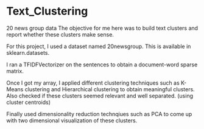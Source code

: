# Text_Clustering
20 news group data
The objective for me here was to build text clusters and report whether these clusters make sense.

For this project, I used a dataset named 20newsgroup. This is available in sklearn.datasets.

I ran a TFIDFVectorizer on the sentences to obtain a document-word sparse matrix.

Once I got my array, I applied different clustering techniques such as K-Means clustering and Hierarchical clustering to obtain meaningful clusters. Also checked if these clusters seemed relevant and well separated. (using cluster centroids)

Finally used dimensionality reduction technqiues such as PCA to come up with two dimensional visualization of these clusters. 
